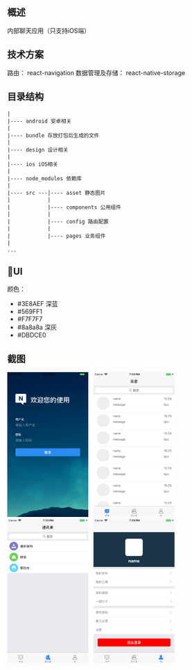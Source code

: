 ## 概述
内部聊天应用（只支持iOS端）

## 技术方案
路由： react-navigation
数据管理及存储： react-native-storage

## 目录结构
```
|
|---- android 安卓相关
|
|---- bundle 存放打包后生成的文件
|
|---- design 设计相关
|
|---- ios iOS相关
|
|---- node_modules 依赖库
|
|---- src ---|---- asset 静态图片
|            |
|            |---- components 公用组件
|            |
|            |---- config 路由配置
|            |
|            |---- pages 业务组件
|
...
```
## UI
颜色：
- #3E8AEF 深蓝
- #569FF1
- #F7F7F7
- #8a8a8a 深灰
- #DBDCE0

## 截图
<img src="img/login.png" height="333" width="187">
&nbsp;
<img src="img/message.png" height="333" width="187">
&nbsp;
<img src="img/friend.png" height="333" width="187">
&nbsp;
<img src="img/user.png" height="333" width="187">
&nbsp;